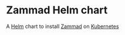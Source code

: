 # Zammad Helm chart

A [Helm](https://helm.sh) chart to install [Zammad](https://zammad.org) on [Kubernetes](https://kubernetes.io)
